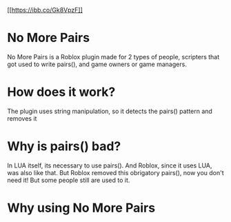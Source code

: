 [[https://ibb.co/Gk8VpzF]]
# No More Pairs
No More Pairs is a Roblox plugin made for 2 types of people, scripters that got used to write pairs(), and game owners or game managers.
# How does it work?
The plugin uses string manipulation, so it detects the pairs() pattern and removes it
# Why is pairs() bad?
In LUA itself, its necessary to use pairs(). And Roblox, since it uses LUA, was also like that. But Roblox removed this obrigatory pairs(), now you don't need it! But some people still are used to it.
# Why using No More Pairs

